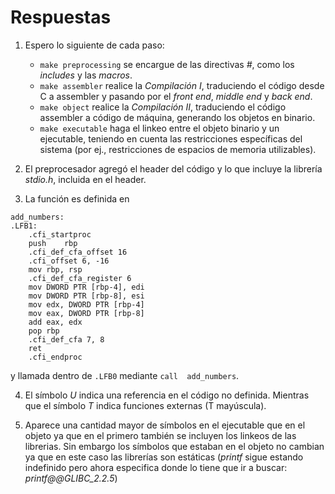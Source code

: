# Respuestas

1. Espero lo siguiente de cada paso:
	* `make preprocessing` se encargue de las directivas _#_, como los _includes_ y las _macros_.
	* `make assembler` realice la *Compilación I*, traduciendo el código desde C a assembler y pasando por el *front end*, *middle end* y *back end*.
	* `make object` realice la *Compilación II*, traduciendo el código assembler a código de máquina, generando los objetos en binario.
	* `make executable` haga el linkeo entre el objeto binario y un ejecutable, teniendo en cuenta las restricciones específicas del sistema (por ej., restricciones de espacios de memoria utilizables).

2. El preprocesador agregó el header del código y lo que incluye la librería *stdio.h*, incluida en el header.

3. La función es definida en

```
add_numbers:
.LFB1:
	.cfi_startproc
	push	rbp
	.cfi_def_cfa_offset 16
	.cfi_offset 6, -16
	mov	rbp, rsp
	.cfi_def_cfa_register 6
	mov	DWORD PTR [rbp-4], edi
	mov	DWORD PTR [rbp-8], esi
	mov	edx, DWORD PTR [rbp-4]
	mov	eax, DWORD PTR [rbp-8]
	add	eax, edx
	pop	rbp
	.cfi_def_cfa 7, 8
	ret
	.cfi_endproc
```

y llamada dentro de `.LFB0` mediante `call	add_numbers`.

4. El símbolo *U* indica una referencia en el código no definida. Mientras que el símbolo *T* indica funciones externas (T mayúscula).

5. Aparece una cantidad mayor de símbolos en el ejecutable que en el objeto ya que en el primero también se incluyen los linkeos de las librerias. Sin embargo los símbolos que estaban en el objeto no cambian ya que en este caso las librerías son estáticas (*printf* sigue estando indefinido pero ahora especifica donde lo tiene que ir a buscar: *printf@@GLIBC_2.2.5*)